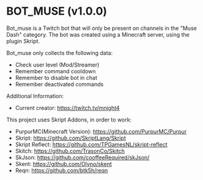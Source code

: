 # BOT_MUSE (v1.0.0)
Bot_muse is a Twitch bot that will only be present on channels in the "Muse Dash" category.
The bot was created using a Minecraft server, using the plugin Skript.

Bot_muse only collects the following data:
- Check user level (Mod/Streamer)
- Remember command cooldown
- Remember to disable bot in chat
- Remember deactivated commands



Additional Information:
- Current creator: https://twitch.tv/mnight4

This project uses Skript Addons, in order to work:
- PurpurMC(Minecraft Version): https://github.com/PurpurMC/Purpur
- Skript: https://github.com/SkriptLang/Skript
- Skript Reflect: https://github.com/TPGamesNL/skript-reflect
- Skitch: https://github.com/TrasonCo/Skitch
- SkJson: https://github.com/cooffeeRequired/skJson/
- Skent: https://github.com/Olyno/skent
- Reqn: https://github.com/btk5h/reqn

